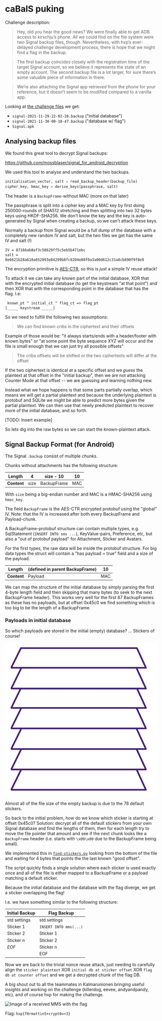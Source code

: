 # caBalS puking

Challenge description:

> Hey, did you hear the good news? We were finally able to get ADB access to kirschju’s phone. All we could find on the file system were two Signal backup files, though. Nevertheless, with hxp’s ever-delayed challenge development process, there is hope that we might find a flag in the backup.

> The first backup coincides closely with the registration time of the target Signal account, so we believe it represents the state of an empty account. The second backup file is a lot larger, for sure there’s some valuable piece of information in there.

> We’re also attaching the Signal app retrieved from the phone for your reference, but it doesn’t seem to be modified compared to a vanilla app.


Looking at [the challenge files](./caBalS%20puking-2672391a1b33417f.tar.xz) we get:

 * `signal-2021-11-29-22-02-26.backup`  ("initial database")
 * `signal-2021-11-30-00-18-47.backup`  ("database w/ flag")
 * `Signal.apk`

## Analysing backup files

We found this great tool to decrypt Signal backups:

<https://github.com/mossblaser/signal_for_android_decryption>

We used this tool to analyse and understand the two backups.

```python
initialisation_vector, salt = read_backup_header(backup_file)
cipher_key, hmac_key = derive_keys(passphrase, salt)
```

The header is a `BackupFrame`-without MAC (more on that later)

The passphrase is split into a cipher key and a MAC key by first doing 250000-rounds of SHA512 stretching and then splitting into two 32 bytes keys using HKDF-SHA256.
We don't know the key and the key is auto-generated by Signal when creating a backup, so we can't attack these keys.

Normally a backup from Signal would be a full dump of the database with a completely new random IV and salt, but the two files we get has the same IV and salt (!)

```
IV = 87166ab8af3c58629ff5c5eb5b471ebc
salt = 0e6621b28a618a652893e84299b8fc8204e80f0a3a00d612c31a8cb890f9f8e9
```

The encryption primitive is [AES-CTR](https://en.wikipedia.org/wiki/Block_cipher_mode_of_operation#Counter_(CTR)), so this is _just_ a simple IV reuse attack!

To attack it we can take any known part of the initial database, XOR that with the encrypted initial database (to get the keystream "at that point") and then XOR that with the corresponding point in the database that has the flag. I.e:

```
 known_pt ^ initial_ct ^ flag_ct => flag_pt
[_____ keystream _____]
```

So we need to fulfill the following two assumptions:

> We can find known _cribs_ in the ciphertext and their offsets

Example of those would be: "it always starts/ends with a header/footer with known bytes" or "at some point the byte sequence XYZ will occur and the file is small enough that we can just try all possible offsets"

> The cribs offsets will be shifted or the two ciphertexts will differ at the offset

If the two ciphertext is identical at a specific offset and we _guess_ the plaintext at that offset in the "initial backup", then we are not attacking Counter Mode at that offset -- we are guessing and learning nothing new.

Instead what we hope happens is that some parts partially overlap, which means we will get a partial plaintext and because the underlying plaintext is protobuf and SQLite we might be able to predict more bytes given the partial plaintext.  We can then use that newly predicted plaintext to recover more of the initial database, and so forth.

[TODO: Insert example]

So lets dig into the raw bytes so we can start the known-plaintext attack.

## Signal Backup Format (for Android)

The Signal `.backup` consist of multiple _chunks_.

Chunks without attachments has the following structure:

| **Length**  | 4    | size - 10   | 10  |
|-------------|------|-------------|-----|
| **Content** | size | BackupFrame | MAC |

With `size` being a big-endian number and MAC is a HMAC-SHA256 using `hmac_key`.

The field `BackupFrame` is the AES-CTR encrypted protobuf using the "global" IV.
Note: that the IV is increased after both every BackupFrame and Payload-chunk.

A BackupFrame-protobuf structure can contain multiple types, e.g. SqlStatement (`INSERT INTO sms ...`), KeyValue-pairs, Preference, etc, but also a "out of protobuf payload" for Attachment, Sticker and Avatars.

For the first types, the raw data will be inside the protobuf structure.
For big data types the struct will contain a "has payload = true" field and a size of the payload.

| **Length**  | (defined in parent BackupFrame) | 10  |
|-------------|---------------------------------|-----|
| **Content** | Payload                         | MAC |

We can map the structure of the initial database by simply parsing the first 4-byte length field and then skipping that many bytes (to seek to the next BackupFrame header).
This works very well for the first 87 BackupFrames as these has no payloads, but at offset 0x45c0 we find something which is too big to be the length of a BackupFrame.

### Payloads in initial database

So which payloads are stored in the initial (empty) database? ... Stickers of course!

![How would society function without this animated webp image your browser probably cant display?](sticker-3.webp)

Almost all of the file size of the empty backup is due to the 78 default stickers.

So back to the initial problem, how do we know which sticker is starting at offset 0x45c0?
Solution: decrypt all of the default stickers from your own Signal database and find the lengths of them, then for each length try to move the file pointer that amount and see if the next chunk looks like a `BackupFrame` header (i.e. starts with `\x00\x00` due to the BackupFrame being small).

We implemented this in [`find-stickers.py`](find-stickers.py) looking from the bottom of the file and waiting for 4 bytes that points the the last known "good offset".

The script quickly finds a single solution where each sticker is used exactly once and all of the file is either mapped to a BackupFrame or a payload matching a default sticker.

Because the initial database and the database with the flag diverge, we get a sticker overlapping the flag!

I.e. we have something similar to the following structure:

| Initial Backup | Flag Backup             |
|----------------|-------------------------|
| std settings   | std settings            |
| Sticker 1      | `INSERT INTO mms(...)`  |
| Sticker 2      | Sticker 1               |
| Sticker _n_    | Sticker 2               |
| _EOF_          | Sticker _n_             |
|                | EOF                     |

Now we are back to the trivial nonce reuse attack, just needing to carefully align the `sticker plaintext` XOR `initial db at sticker offset` XOR `flag db at counter offset` and we get a decrypted chunk of the flag DB.

A big shout out to all the teammates in Kalmarunionen bringing useful insights and working on the challenge (killerdog, eevee, andyandpandy, etc), and of course hxp for making the challenge.

![Image of a received MMS with the flag](flag.jpg)

Flag: `hxp{f0rmattin5+crypt0=<3}`